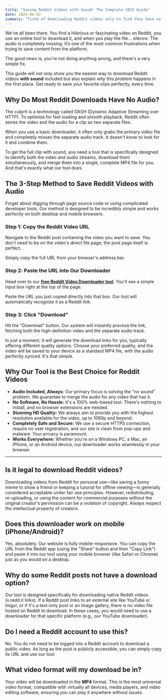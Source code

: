 ```yaml
---
title: "Saving Reddit Videos with Sound: The Complete 2025 Guide"
date: 2025-06-02
summary: "Tired of downloading Reddit videos only to find they have no sound? Our complete 2025 guide explains why this happens and shows you a simple, 3-step method to download any Reddit video with audio, in full HD, for free."
---
```


We've all been there. You find a hilarious or fascinating video on Reddit, you use an online tool to download it, and when you play the file... silence. The audio is completely missing. It’s one of the most common frustrations when trying to save content from the platform.

The good news is, you're not doing anything wrong, and there's a very simple fix.

This guide will not only show you the easiest way to download Reddit videos **with sound** included but also explain *why* this problem happens in the first place. Get ready to save your favorite clips perfectly, every time.

## Why Do Most Reddit Downloads Have No Audio?

The culprit is a technology called DASH (Dynamic Adaptive Streaming over HTTP). To optimize for fast loading and smooth playback, Reddit often stores the video and the audio for a clip as two separate files.

When you use a basic downloader, it often only grabs the primary video file and completely misses the separate audio track. It doesn't know to look for it and combine them.

To get the full clip with sound, you need a tool that is specifically designed to identify both the video and audio streams, download them simultaneously, and merge them into a single, complete MP4 file for you. And that's exactly what our tool does.

## The 3-Step Method to Save Reddit Videos with Audio

Forget about digging through page source code or using complicated developer tools. Our method is designed to be incredibly simple and works perfectly on both desktop and mobile browsers.

### Step 1: Copy the Reddit Video URL

Navigate to the Reddit post containing the video you want to save. You don't need to be on the video's direct file page; the post page itself is perfect.

Simply copy the full URL from your browser's address bar.



### Step 2: Paste the URL into Our Downloader

Head over to our **[free Reddit Video Downloader tool](/reddit-video-downloader)**. You'll see a simple input box right at the top of the page.

Paste the URL you just copied directly into that box. Our tool will automatically recognize it as a Reddit link.



### Step 3: Click "Download"

Hit the "Download" button. Our system will instantly process the link, fetching both the high-definition video and the separate audio track.

In just a moment, it will generate the download links for you, typically offering different quality options. Choose your preferred quality, and the video will be saved to your device as a standard MP4 file, with the audio perfectly synced. It's that simple.

## Why Our Tool is the Best Choice for Reddit Videos

*   **Audio Included, Always:** Our primary focus is solving the "no sound" problem. We guarantee to merge the audio for any video that has it.
*   **No Software, No Hassle:** It's a 100% web-based tool. There's nothing to install, and no browser extensions are needed.
*   **Stunning HD Quality:** We always aim to provide you with the highest resolution available for the video, up to 1080p and beyond.
*   **Completely Safe and Secure:** We use a secure HTTPS connection, require no user registration, and our site is clean from pop-ups and malware. Your privacy is paramount.
*   **Works Everywhere:** Whether you're on a Windows PC, a Mac, an iPhone, or an Android device, our downloader works seamlessly in your browser.

---

## Is it legal to download Reddit videos?
Downloading videos from Reddit for personal use—like saving a funny meme to show a friend or keeping a tutorial for offline viewing—is generally considered acceptable under fair use principles. However, redistributing, re-uploading, or using the content for commercial purposes without the original creator's permission can be a violation of copyright. Always respect the intellectual property of creators.

## Does this downloader work on mobile (iPhone/Android)?
Yes, absolutely. Our website is fully mobile-responsive. You can copy the URL from the Reddit app (using the "Share" button and then "Copy Link") and paste it into our tool using your mobile browser (like Safari or Chrome) just as you would on a desktop.

## Why do some Reddit posts not have a download option?
Our tool is designed specifically for downloading native Reddit videos (v.redd.it links). If a Reddit post links to an external site like YouTube or Imgur, or if it's a text-only post or an image gallery, there is no video file hosted on Reddit to download. In those cases, you would need to use a downloader for that specific platform (e.g., our YouTube downloader).

## Do I need a Reddit account to use this?
No. You do not need to be logged into a Reddit account to download a public video. As long as the post is publicly accessible, you can simply copy its URL and use our tool.

## What video format will my download be in?
Your video will be downloaded in the **MP4** format. This is the most universal video format, compatible with virtually all devices, media players, and video editing software, ensuring you can play it anywhere without issues.